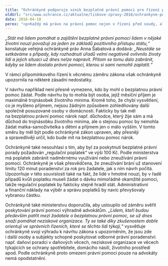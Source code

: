 ```yaml
---
title: "Ochránkyně podporuje vznik bezplatné právní pomoci pro řízení před úřady"
oldUrl: "src/www.ochrance.cz/aktualne/tiskove-zpravy-2016/ochrankyne-podporuje-vznik-bezplatne-pravni-pomoci-pro-rizeni-pred-urady"
date: 2016-04-18
perex: "<p>Každý má právo na právní pomoc nejen v řízení před soudy, ale i při jednání před úřady. Ochránkyně proto uvítala záměr ministerstva spravedlnosti rozšířit bezplatnou právní pomoc i na správní řízení. Lidem, kteří si z finančních nebo jiných důvodů právní pomoc nemohou obstarat sami, by ji tak zajišťoval stát.</p>"
---
```


<!-- imported from the old website -->

<p><i>„Stát má lidem pomáhat a zajištění bezplatné právní pomoci lidem v nějaké životní nouzi považuji za jeden ze základů pozitivního přístupu státu,“</i> konstatuje veřejná ochránkyně práv Anna Šabatová a dodává: <i>„Neustále se setkáváme s případy, kdy rozhodnutí úřadů velmi negativně ovlivnilo životy lidí a jejich situaci už dnes nelze napravit. Přitom se tomu dalo zabránit, kdyby se lidem dostalo právní pomoci, kterou si sami nemohli zaplatit.“</i></p> <p>V rámci připomínkového řízení k věcnému záměru zákona však ochránkyně upozornila na některé zásadní nedostatky. </p> <p>V návrhu například není přesně vymezeno, kdo by mohl o bezplatnou právní pomoc žádat. Podle návrhu by to mohla být osoba, jejíž měsíční příjem je maximálně trojnásobek životního minima. Kromě toho, že chybí vysvětlení, co je myšleno příjmem, nejsou žádným způsobem zohledňovány další společně posuzované osoby v domácnosti. Fakticky by tak měl na bezplatnou právní pomoc nárok např. důchodce, který žije sám a má důchod do trojnásobku životního minima, ale o stejnou pomoc by nemohla žádat matka-samoživitelka s dětmi a příjmem jen o málo vyšším. V tomto směru by měl být podle ochránkyně zákon upraven, aby přesněji a spravedlivěji určil, kdo bude mít na bezplatnou pomoc nárok.</p> <p>Ochránkyně také nesouhlasí s tím, aby byl za poskytnutí bezplatné právní porady požadován „regulační poplatek“ ve výši 100 Kč. Podle ministerstva má poplatek zabránit nadměrnému využívání nebo zneužívání právní pomoci. Ochránkyně je však přesvědčena, že zneužívání brání už stanovení limitu 120 minut poradenství za rok pro žadatele, jak s ním návrh počítá. Upozorňuje v této souvislosti také na fakt, že lidé v hmotné nouzi, by v řadě případů kvůli poplatku museli žádat o dávku mimořádné okamžité pomoci, takže regulační poplatek by fakticky stejně hradil stát. Administrativní a finanční náklady na výběr a správu poplatků by navíc převyšovaly vybranou částku.</p> Ochránkyně také ministerstvu doporučila, aby ustoupilo od záměru svěřit poskytování právní pomoci výhradně advokátům. <i>„Lidem, kteří budou především patřit mezi žadatele o bezplatnou právní pomoc, se už dnes snaží pomáhat neziskové organizace. Ty se také díky zkušenostem dobře orientují ve správních řízeních, které se těchto lidí týkají,“</i> vysvětluje ochránkyně svoji výhradu k návrhu zákona s upozorněním, že jsou zde i další osoby a subjekty schopné poskytovat odborné právní poradenství: např. daňoví poradci v daňových věcech, neziskové organizace ve věcech týkajících se ochrany spotřebitele, domácího násilí, životního prostředí apod. Podle ochránkyně proto omezení právní pomoci pouze na advokáty nemá opodstatnění.
